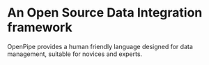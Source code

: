 # An Open Source Data Integration framework

OpenPipe provides a human friendly language designed for data management, suitable for novices and experts.